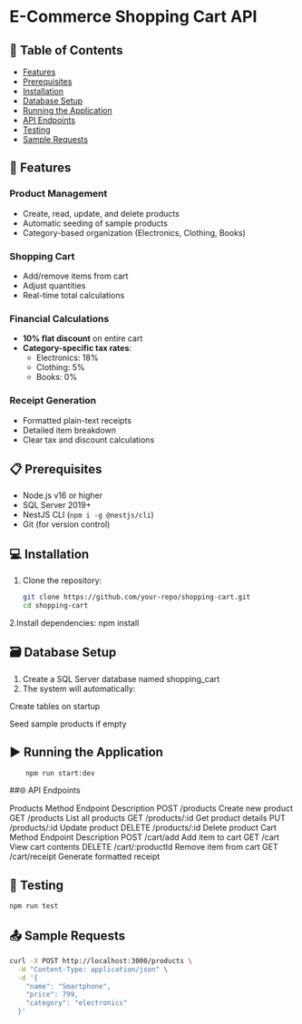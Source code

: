 # E-Commerce Shopping Cart API

## 📌 Table of Contents
- [Features](#-features)
- [Prerequisites](#-prerequisites)
- [Installation](#-installation)
- [Database Setup](#-database-setup)
- [Running the Application](#-running-the-application)
- [API Endpoints](#-api-endpoints)
- [Testing](#-testing)
- [Sample Requests](#-sample-requests)

## 🚀 Features

### Product Management
- Create, read, update, and delete products
- Automatic seeding of sample products
- Category-based organization (Electronics, Clothing, Books)

### Shopping Cart
- Add/remove items from cart
- Adjust quantities
- Real-time total calculations

### Financial Calculations
- **10% flat discount** on entire cart
- **Category-specific tax rates**:
  - Electronics: 18%
  - Clothing: 5% 
  - Books: 0%

### Receipt Generation
- Formatted plain-text receipts
- Detailed item breakdown
- Clear tax and discount calculations

## 📋 Prerequisites

- Node.js v16 or higher
- SQL Server 2019+
- NestJS CLI (`npm i -g @nestjs/cli`)
- Git (for version control)

## 💻 Installation

1. Clone the repository:
   ```bash
   git clone https://github.com/your-repo/shopping-cart.git
   cd shopping-cart

2.Install dependencies:
    npm install

## 🗃 Database Setup

1. Create a SQL Server database named shopping_cart
2. The system will automatically:

Create tables on startup

Seed sample products if empty

## ▶ Running the Application
```bash
    npm run start:dev
```
##🌐 API Endpoints

Products
Method	Endpoint	Description
POST	/products	Create new product
GET	/products	List all products
GET	/products/:id	Get product details
PUT	/products/:id	Update product
DELETE	/products/:id	Delete product
Cart
Method	Endpoint	Description
POST	/cart/add	Add item to cart
GET	/cart	View cart contents
DELETE	/cart/:productId	Remove item from cart
GET	/cart/receipt	Generate formatted receipt

## 🧪 Testing

```bash
npm run test
```

## 📤 Sample Requests

```bash
curl -X POST http://localhost:3000/products \
  -H "Content-Type: application/json" \
  -d '{
    "name": "Smartphone",
    "price": 799,
    "category": "electronics"
  }'
```




